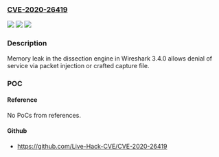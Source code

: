 ### [CVE-2020-26419](https://cve.mitre.org/cgi-bin/cvename.cgi?name=CVE-2020-26419)
![](https://img.shields.io/static/v1?label=Product&message=Wireshark&color=blue)
![](https://img.shields.io/static/v1?label=Version&message=n%2Fa&color=blue)
![](https://img.shields.io/static/v1?label=Vulnerability&message=Missing%20release%20of%20memory%20after%20effective%20lifetime%20in%20Wireshark&color=brighgreen)

### Description

Memory leak in the dissection engine in Wireshark 3.4.0 allows denial of service via packet injection or crafted capture file.

### POC

#### Reference
No PoCs from references.

#### Github
- https://github.com/Live-Hack-CVE/CVE-2020-26419

